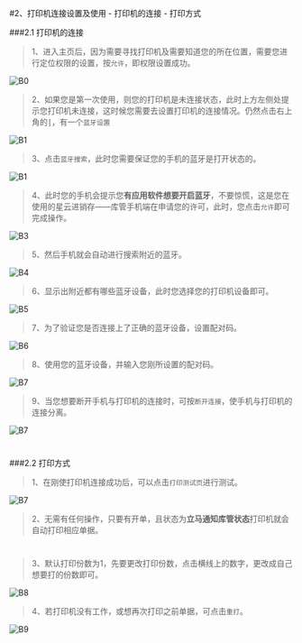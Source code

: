 #2、打印机连接设置及使用
    - 打印机的连接
	- 打印方式

###2.1 打印机的连接
>1、进入主页后，因为需要寻找打印机及需要知道您的所在位置，需要您进行定位权限的设置，按`允许`，即权限设置成功。

![B0](./images/B0.png)

>2、如果您是第一次使用，则您的打印机是未连接状态，此时上方左侧处提示您打印机未连接，这时候您需要去设置打印机的连接情况。仍然点击右上角的`┋`，有一个`蓝牙设置`

![B1](./images/B1.1.png)
>3、点击`蓝牙搜索`，此时您需要保证您的手机的蓝牙是打开状态的。

![B1](./images/B1.2.png)
>4、此时您的手机会提示您**有应用软件想要开启蓝牙**，不要惊慌，这是您在使用的星云进销存——库管手机端在申请您的许可，此时，您点击`允许`即可完成操作。

![B3](./images/B3.1.png)
>5、然后手机就会自动进行搜索附近的蓝牙。

![B4](./images/B4.png)
>6、显示出附近都有哪些蓝牙设备，此时您选择您的打印机设备即可。

![B5](./images/B5.png)
>7、为了验证您是否连接上了正确的蓝牙设备，设置配对码。

![B6](./images/B6.png)
>8、使用您的蓝牙设备，并输入您刚所设置的配对码。

![B7](./images/B7.1.png)
>9、当您想要断开手机与打印机的连接时，可按`断开连接`，使手机与打印机的连接分离。

![B7](./images/B7.2.png)
#
###2.2 打印方式
>1、在刚使打印机连接成功后，可以点击`打印测试页`进行测试。

![B7](./images/B7.3.png)
>2、无需有任何操作，只要有开单，且状态为**立马通知库管状态**打印机就会自动打印相应单据。
#
>3、默认打印份数为1，先要更改打印份数，点击横线上的数字，更改成自己想要打的份数即可。

![B8](./images/B8.png)
>4、若打印机没有工作，或想再次打印之前单据，可点击`重打`。


![B9](./images/B9.png)







